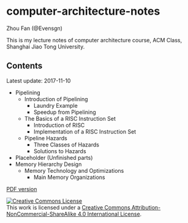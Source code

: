 # computer-architecture-notes

Zhou Fan (@Evensgn)

This is my lecture notes of computer architecture course, ACM Class, Shanghai Jiao Tong University.

## Contents

Latest update: 2017-11-10

* Pipelining
	* Introduction of Pipelining
		* Laundry Example
		* Speedup from Pipelining
	* The Basics of a RISC Instruction Set
		* Introduction of RISC
		* Implementation of a RISC Instruction Set
	* Pipeline Hazards
		* Three Classes of Hazards
		* Solutions to Hazards
* Placeholder
	(Unfinished parts)
* Memory Hierarchy Design
	* Memory Technology and Optimizations
		* Main Memory Organizations

[PDF version](https://github.com/Evensgn/computer-architecture-notes/blob/master/computer-architecture-notes.pdf)

<a rel="license" href="http://creativecommons.org/licenses/by-nc-sa/4.0/"><img alt="Creative Commons License" style="border-width:0" src="https://i.creativecommons.org/l/by-nc-sa/4.0/88x31.png" /></a><br />This work is licensed under a <a rel="license" href="http://creativecommons.org/licenses/by-nc-sa/4.0/">Creative Commons Attribution-NonCommercial-ShareAlike 4.0 International License</a>.